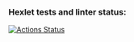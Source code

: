 ### Hexlet tests and linter status:
[![Actions Status](https://github.com/BellatorJS/frontend-project-12/workflows/hexlet-check/badge.svg)](https://github.com/BellatorJS/frontend-project-12/actions)